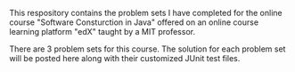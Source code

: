 This respository contains the problem sets I have completed for the online course "Software Consturction in Java" offered on an online course learning platform "edX" taught by a MIT professor. 

There are 3 problem sets for this course. The solution for each problem set will be posted here along with their customized JUnit test files.
